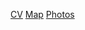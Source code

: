 [CV](https://niwebdesigns.co.uk/Myself/CV/)
[Map](https://niwebdesigns.co.uk/Myself/Map)
[Photos](https://niwebdesigns.co.uk/Myself/Photos)
